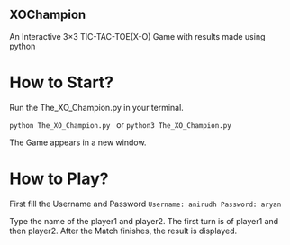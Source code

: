 ## XOChampion

An Interactive 3×3 TIC-TAC-TOE(X-O) Game with results made using python

# How to Start?

Run the The_XO_Champion.py in your terminal.


`python The_XO_Champion.py
` or `python3 The_XO_Champion.py`

The Game appears in a new window.

# How to Play?

First fill the Username and Password
`Username: anirudh
Password: aryan`

Type the name of the player1 and player2.
The first turn is of player1 and then player2.
After the Match finishes, the result is displayed.
